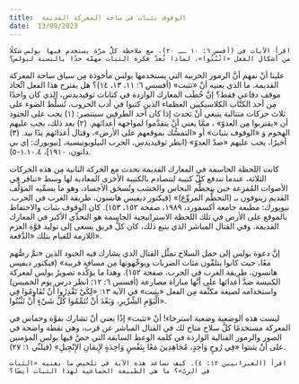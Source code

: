 ```yaml
---
title:  الوقوف بثبات في ساحة المعركة القديمة
date:  13/09/2023
---
```


`اقرأ الآيات في (أفسس ٦: ١٠ ــ ٢٠)، مع ملاحظة كلَّ مرَّة يستخدم فيها بولس شكلًا من أشكال الفعل «اثْبُتُوا». لماذا تُعدّ فكرة الثبات مهمَّة جدًا بالنسبة لبولس؟`

علينا أنْ نفهم أنَّ الرموز الحربية التي يستخدمها بولس مأخوذة مِن سياق ساحة المعركة القديمة. ما الذي يعنيه أنْ «تثبت» (أفسس ٦: ١١، ١٣، ١٤)؟ هل يقترح هذا الفعل اتِّخاذ موقف دفاعي فقط؟ إنَّ خُطَب المعارك الواردة في كتابات ثوقيديدس، الذي كان واحدًا مِن أحد الكتَّاب الكلاسيكيين العظماء الذين كتبوا في أدب الحروب، تُسلِّط الضوء على ثلاث حركات متتالية ينبغي أنْ تحدث إذا كان أحد الطرفين سينتصر: (١) يجب على الجنود أن «يقتربوا مِن العدوّ» ، ممَّا يعني أنْ يتقدَّموا لمواجهة أعدائهم. (٢) بعد ذلك، يجب عليهم الهجوم وَ «الوقوف بثبات» أو «التمسُّك بموقعهم على الأرض»، وقتال أعدائهم يدًا بيد. (٣) أخيرًا، يجب عليهم «صدّ العدوّ» (انظر ثوقيديدس، الحرب البيلوبونيسية، [نيويورك: إي بي داتون، ١٩١٠]، ١.١٠.٤-٥).

كانت اللحظة الحاسمة في المعارك القديمة تحدث مع الحركة الثانية مِن هذه الحركات الثلاثة، عندما تندفع كلّ كتيبة لتتصادم بالكتيبة الأخرى المعادية لها وسط «تنافر في الأصوات المُفزِعة حين يتحطُّم النحاس والخشب وتُسحَق الأجساد، وهو ما يسمِّيه المؤلِّف القديم زينوفون بـ (التحطُّم المروِّع)» (فيكتور ديفيس هانسون، طريقة الغرب في الحرب. نيويورك: مطبعة جامعة أكسفورد، ١٩٨٩، صفحة ١٥٢، ١٥٣). كان الوقوف بثبات والاحتفاظ بالموقع على الأرض في تلك اللحظة الاستراتيجية الحاسمة هو التحدِّي الأكبر في المعارك القديمة. وفي القتال المباشر الذي يتبع ذلك، كان كلُّ فريق يسعى إلى توليد قوَّة العزم اللازمة للقيام بتلك «الدَّفعة».

إنَّ دعوة بولس إلى حمل السلاح تمثِّل القتال الذي يشارك فيه الجنود الذين «تمَّ رصُّهم معًا، حيث كانوا يتلقّون مئات الضربات ويوجِّهونها مِن مسافة قريبة» (فيكتور ديفيس هانسون، طريقة الغرب في الحرب، صفحة ١٥٢). وهذا ما يؤكِّده تصويرُ بولس لمعركة الكنيسة ضدَّ أعدائها على أنَّها مباراة مصارعة (أفسس ٦: ١٢؛ انظر درس يوم الخميس) واستخدامه لصيغة مكثَّفة مِن الفعل «يثبت» في الآية ١٣: «لِكَيْ تَقْدِرُوا أَنْ تُقَاوِمُوا فِي الْيَوْمِ الشِّرِّيرِ، وَبَعْدَ أَنْ تُتَمِّمُوا كُلَّ شَيْءٍ أَنْ تَثْبُتُوا».

ليست هذه الوضعية وضعية استرخاء! أنْ «تثبت» إذًا يعني أنْ تشارك بقوَّة وحماس في المعركة مستخدمًا كلَّ سلاح متاح لك في القتال المباشر عن قرب، وهي نقطة واضحة في الصور والرموز القتالية الواردة في كلمة الوعظ السابقة التي حضَّ فيها بولس المؤمنين على أنْ يثبتوا «فِي رُوحٍ وَاحِدٍ، مُجَاهِدِينَ مَعًا بِنَفْسٍ وَاحِدَةٍ لإِيمَانِ الإِنْجِيلِ» (فيلبِّي ١: ٢٧).

`اقرأ (العبرانيين ١٢: ٤). كيف تساعد هذه الآية في تلخيص ما يعنيه «الثبات في الربّ»؟ ما هي الطبيعة الجماعية لهذا الثبات أيضًا؟`